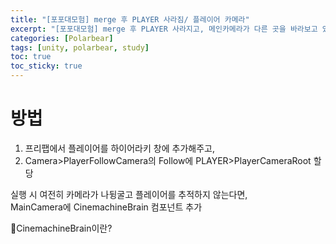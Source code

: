 ```yaml
---
title: "[포포대모험] merge 후 PLAYER 사라짐/ 플레이어 카메라"
excerpt: "[포포대모험] merge 후 PLAYER 사라지고, 메인카메라가 다른 곳을 바라보고 있을 때"
categories: [Polarbear]
tags: [unity, polarbear, study]
toc: true
toc_sticky: true
---
```


# 방법

1. 프리팹에서 플레이어를 하이어라키 창에 추가해주고,  
2. Camera>PlayerFollowCamera의 Follow에 PLAYER>PlayerCameraRoot 할당  

실행 시 여전히 카메라가 나뒹굴고 플레이어를 추적하지 않는다면,   
MainCamera에 CinemachineBrain 컴포넌트 추가

🚀CinemachineBrain이란?  

